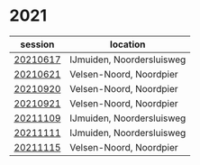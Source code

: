 # 2021

session | location |
---|-------|
[20210617]() | IJmuiden, Noordersluisweg |
[20210621]() | Velsen-Noord, Noordpier |
[20210920]() | Velsen-Noord, Noordpier |
[20210921]() | Velsen-Noord, Noordpier |
[20211109]() | IJmuiden, Noordersluisweg |
[20211111]() | IJmuiden, Noordersluisweg |
[20211115]() | Velsen-Noord, Noordpier |
